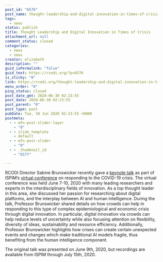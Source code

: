 ```yaml
---
post_id: "6576"
post_name: thought-leadership-and-digital-innovation-in-times-of-crisis
tags:
  - news
status: publish
title: Thought Leadership and Digital Innovation in Times of Crisis
attachment_url: null
comment_status: closed
categories:
  - news
  - news
creator: elizabeth
description: ""
guid_isPermalink: "false"
guid_text: https://rcodi.org/?p=6576
is_sticky: "0"
link: https://rcodi.org/thought-leadership-and-digital-innovation-in-times-of-crisis/
menu_order: "0"
ping_status: closed
post_date_gmt: 2020-06-30 02:23:55
post_date: 2020-06-30 02:23:55
post_parent: "0"
post_type: post
pubDate: Tue, 30 Jun 2020 02:23:55 +0000
postmeta:
  - - mfn-post-slider-layer
    - "0"
  - - slide_template
    - default
  - - mfn-post-slider
    - "0"
  - - _thumbnail_id
    - "6577"

---
```

RCODI Director Sabine Brunswicker recently gave a [keynote talk](https://www.ispim-innovation.com/post/sabine-brunswicker-on-responding-to-the-crisis-with-digital-innovation) as part of ISPIM’s [virtual conference](https://www.ispim-virtual.com/) on responding to the COVID-19 crisis. The virtual conference was held June 7-10, 2020 with many leading researchers and experts in the interdisciplinary fields of innovation. As a top thought leader in this area, she discussed her passion for researching about digital platforms, and the interplay between AI and human intelligence. During the talk, Professor Brunswicker shared details on how crowds can help in responding to this type of complex epidemiological and economic crisis through digital innovation. In particular, digital innovation via crowds can help reduce levels of uncertainty while also focusing attention on flexibility, diversity of ideas, sustainability and resource efficiency. Additionally, Professor Brunswicker highlights how crises can create certain unexpected events and changes which make traditional AI models fragile, thus benefiting from the human intelligence component.

  
The original talk was presented on June 9th, 2020, but recordings are available from ISPIM through July 15th, 2020.

